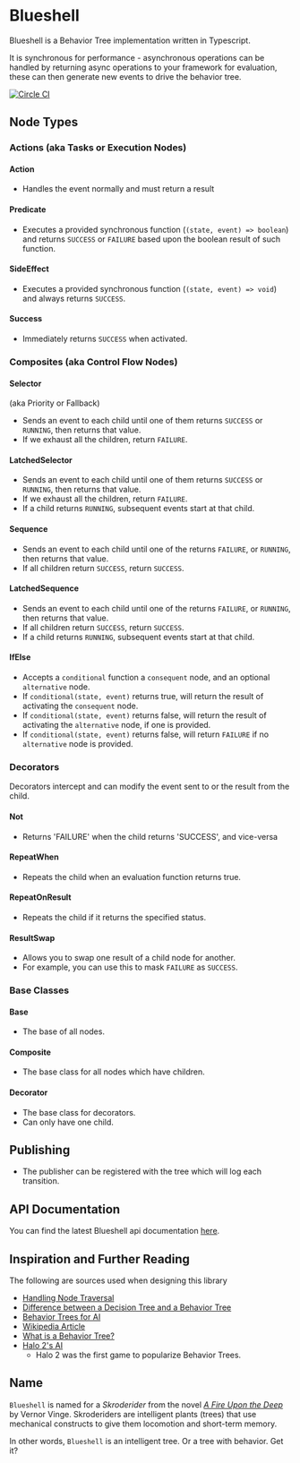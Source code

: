 # Blueshell

Blueshell is a Behavior Tree implementation written in Typescript.

It is synchronous for performance - asynchronous operations can be handled by returning async operations to your framework for evaluation, these can then generate new events to drive the behavior tree.

[![Circle CI](https://circleci.com/gh/6RiverSystems/blueshell/tree/master.svg?style=svg)](https://circleci.com/gh/6RiverSystems/blueshell/tree/master)

## Node Types

### Actions (aka Tasks or Execution Nodes)

#### Action

* Handles the event normally and must return a result

#### Predicate

* Executes a provided synchronous function (`(state, event) => boolean`) and returns `SUCCESS` or `FAILURE` based upon the boolean result of such function.

#### SideEffect

* Executes a provided synchronous function (`(state, event) => void`) and always returns `SUCCESS`.

#### Success

* Immediately returns `SUCCESS` when activated.

### Composites (aka Control Flow Nodes)

#### Selector

(aka Priority or Fallback)

* Sends an event to each child until one of them returns `SUCCESS` or `RUNNING`, then returns that value.
* If we exhaust all the children, return `FAILURE`.

#### LatchedSelector

* Sends an event to each child until one of them returns `SUCCESS` or `RUNNING`, then returns that value.
* If we exhaust all the children, return `FAILURE`.
* If a child returns `RUNNING`, subsequent events start at that child.

#### Sequence

* Sends an event to each child until one of the returns `FAILURE`, or `RUNNING`, then returns that value.
* If all children return `SUCCESS`, return `SUCCESS`.

#### LatchedSequence

* Sends an event to each child until one of the returns `FAILURE`, or `RUNNING`, then returns that value.
* If all children return `SUCCESS`, return `SUCCESS`.
* If a child returns `RUNNING`, subsequent events start at that child.

#### IfElse

* Accepts a `conditional` function a `consequent` node, and an optional `alternative` node.
* If `conditional(state, event)` returns true, will return the result of activating the `consequent` node.
* If `conditional(state, event)` returns false, will return the result of activating the `alternative` node, if one is provided.
* If `conditional(state, event)` returns false, will return `FAILURE` if no `alternative` node is provided.

### Decorators

Decorators intercept and can modify the event sent to or the result from the child.

#### Not

* Returns 'FAILURE' when the child returns 'SUCCESS', and vice-versa

#### RepeatWhen

* Repeats the child when an evaluation function returns true.

#### RepeatOnResult

* Repeats the child if it returns the specified status.

#### ResultSwap

* Allows you to swap one result of a child node for another.
* For example, you can use this to mask `FAILURE` as `SUCCESS`.

### Base Classes

#### Base

* The base of all nodes.

#### Composite

* The base class for all nodes which have children.

#### Decorator

* The base class for decorators.
* Can only have one child.

## Publishing

* The publisher can be registered with the tree which will log each transition.

## API Documentation
You can find the latest Blueshell api documentation [here](https://6RiverSystems.github.io/blueshell/).

## Inspiration and Further Reading

The following are sources used when designing this library

* [Handling Node Traversal](http://stackoverflow.com/a/15725129/1017787)
* [Difference between a Decision Tree and a Behavior Tree](http://gamedev.stackexchange.com/questions/51693/decision-tree-vs-behavior-tree)
* [Behavior Trees for AI](http://www.gamasutra.com/blogs/ChrisSimpson/20140717/221339/Behavior_trees_for_AI_How_they_work.php)
* [Wikipedia Article](https://en.wikipedia.org/wiki/Behavior_tree_(artificial_intelligence,_robotics_and_control))
* [What is a Behavior Tree?](https://opsive.com/support/documentation/behavior-designer/what-is-a-behavior-tree/)
* [Halo 2's AI](http://www.gamasutra.com/view/feature/130663/gdc_2005_proceeding_handling_.php)
  * Halo 2 was the first game to popularize Behavior Trees.

## Name

`Blueshell` is named for a _Skroderider_ from the novel [_A Fire Upon the Deep_](https://en.wikipedia.org/wiki/A_Fire_Upon_the_Deep)
by Vernor Vinge. Skroderiders are intelligent plants (trees) that use mechanical constructs to give them locomotion
and short-term memory.

In other words, `Blueshell` is an intelligent tree. Or a tree with behavior. Get it?
